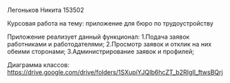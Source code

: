 Легоньков Никита 153502

Курсовая работа на тему: приложение для бюро по трудоустройству

Приложение реализует данный функционал:
1.Подача заявок работниками и работодателями;
2.Просмотр заявок и отклик на них обеими сторонами;
3.Администрирование заявок и профилей;

Диаграмма классов: https://drive.google.com/drive/folders/1SXupiYJQIb6hcZT_b2RIgIl_ftwsBQrj